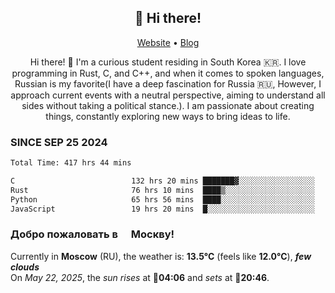 <h2 align="center">👋 Hi there!</h2>
<p align="center">
  <a href="https://urdekcah.ru">Website</a> •
  <a href="https://urdekcah.blog">Blog</a>
</p>

<p align="center">
  Hi there! 👋 I'm a curious student residing in South Korea 🇰🇷. I love programming in Rust, C, and C++, and when it comes to spoken languages, Russian is my favorite(I have a deep fascination for Russia 🇷🇺, However, I approach current events with a neutral perspective, aiming to understand all sides without taking a political stance.). I am passionate about creating things, constantly exploring new ways to bring ideas to life.
</p>

### SINCE SEP 25 2024
<!--START_SECTION:waka-->
<!--LAST_WAKA_UPDATE:2025-05-21 18:09:43-->
```txt
Total Time: 417 hrs 44 mins

C                          132 hrs 20 mins ███████▓░░░░░░░░░░░░░░░░░   30.82 %
Rust                       76 hrs 10 mins  ████▒░░░░░░░░░░░░░░░░░░░░   17.74 %
Python                     65 hrs 56 mins  ████░░░░░░░░░░░░░░░░░░░░░   15.36 %
JavaScript                 19 hrs 20 mins  █░░░░░░░░░░░░░░░░░░░░░░░░   04.51 %
```
<!--END_SECTION:waka-->

<h3>Добро пожаловать в <img src="https://cdn-icons-png.flaticon.com/512/197/197408.png" width="13"/> Москву!</h3>

<!--START_SECTION:weather:moscow-->
<!--LAST_WEATHER_UPDATE:2025-05-21 21:07:19-->
Currently in **Moscow** (RU), the weather is: **13.5°C** (feels like **12.0°C**), ***few clouds***<br/>
On *May 22, 2025*, the *sun rises* at 🌅**04:06** and *sets* at 🌇**20:46**.
<!--END_SECTION:weather-->
